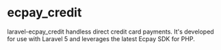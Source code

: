 # ecpay_credit
laravel-ecpay_credit handless direct credit card payments. It's developed for use with Laravel 5 and leverages the latest Ecpay SDK for PHP.
